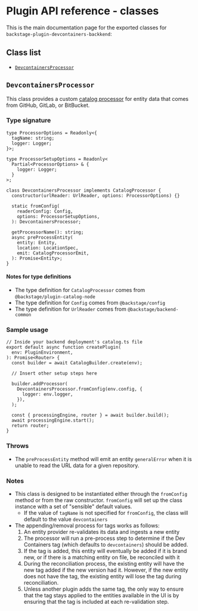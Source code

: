 # Plugin API reference - classes

This is the main documentation page for the exported classes for `backstage-plugin-devcontainers-backkend`:

## Class list

- [`DevcontainersProcessor`](#devcontainersprocessor)

## `DevcontainersProcessor`

This class provides a custom [catalog processor](https://backstage.io/docs/features/software-catalog/external-integrations/#custom-processors) for entity data that comes from GitHub, GitLab, or BitBucket.

### Type signature

```tsx
type ProcessorOptions = Readonly<{
  tagName: string;
  logger: Logger;
}>;

type ProcessorSetupOptions = Readonly<
  Partial<ProcessorOptions> & {
    logger: Logger;
  }
>;

class DevcontainersProcessor implements CatalogProcessor {
  constructor(urlReader: UrlReader, options: ProcessorOptions) {}

  static fromConfig(
    readerConfig: Config,
    options: ProcessorSetupOptions,
  ): DevcontainersProcessor;

  getProcessorName(): string;
  async preProcessEntity(
    entity: Entity,
    location: LocationSpec,
    emit: CatalogProcessorEmit,
  ): Promise<Entity>;
}
```

#### Notes for type definitions

- The type definition for `CatalogProcessor` comes from `@backstage/plugin-catalog-node`
- The type definition for `Config` comes from `@backstage/config`
- The type definition for `UrlReader` comes from `@backstage/backend-common`

### Sample usage

```tsx
// Inside your backend deployment's catalog.ts file
export default async function createPlugin(
  env: PluginEnvironment,
): Promise<Router> {
  const builder = await CatalogBuilder.create(env);

  // Insert other setup steps here

  builder.addProcessor(
    DevcontainersProcessor.fromConfig(env.config, {
      logger: env.logger,
    }),
  );

  const { processingEngine, router } = await builder.build();
  await processingEngine.start();
  return router;
}
```

### Throws

- The `preProcessEntity` method will emit an entity `generalError` when it is unable to read the URL data for a given repository.

### Notes

- This class is designed to be instantiated either through the `fromConfig` method or from the raw constructor. `fromConfig` will set up the class instance with a set of "sensible" default values.
  - If the value of `tagName` is not specified for `fromConfig`, the class will default to the value `devcontainers`
- The appending/removal process for tags works as follows:
  1.  An entity provider re-validates its data and ingests a new entity
  2.  The processor will run a pre-process step to determine if the Dev Containers tag (which defaults to `devcontainers`) should be added.
  3.  If the tag is added, this entity will eventually be added if it is brand new, or if there is a matching entity on file, be reconciled with it
  4.  During the reconciliation process, the existing entity will have the new tag added if the new version had it. However, if the new entity does not have the tag, the existing entity will lose the tag during reconciliation.
  5.  Unless another plugin adds the same tag, the only way to ensure that the tag stays applied to the entities available in the UI is by ensuring that the tag is included at each re-validation step.
